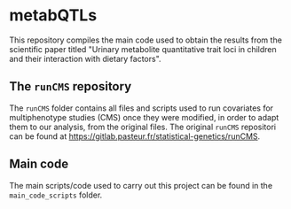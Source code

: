 # metabQTLs

This repository compiles the main code used to obtain the results from the scientific paper titled "Urinary metabolite quantitative trait loci in children and their interaction with dietary factors".


## The `runCMS` repository

The `runCMS` folder contains all files and scripts used to run covariates for multiphenotype studies (CMS) once they were modified, in order to adapt them to our analysis, from the original files. The original `runCMS` repositori can be found at https://gitlab.pasteur.fr/statistical-genetics/runCMS.



## Main code

The main scripts/code used to carry out this project can be found in the `main_code_scripts` folder.
